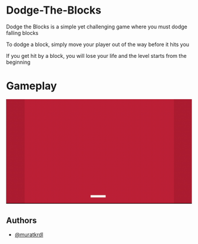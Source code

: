 
# Dodge-The-Blocks

Dodge the Blocks is a simple yet challenging game where you must dodge falling blocks

To dodge a block, simply move your player out of the way before it hits you

If you get hit by a block, you will lose your life and the level starts from the beginning

# Gameplay

<img src="https://github.com/muratkrdl/Dodge-The-Blocks/blob/main/Dodge%20The%20Blocks%20Gameplay.gif" width="700">


## Authors

- [@muratkrdl](https://github.com/muratkrdl)

